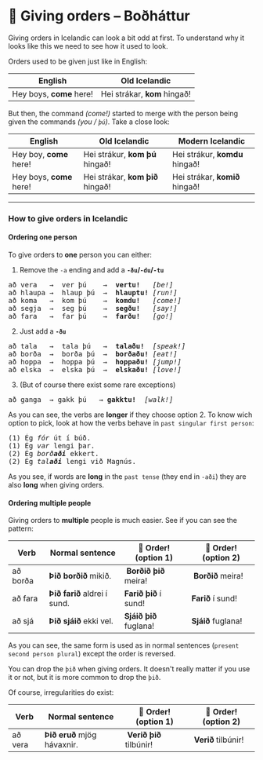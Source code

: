 # 👮 Giving orders – Boðháttur
Giving orders in Icelandic can look a bit odd at first. To understand why it looks like this we need to see how it used to look.

Orders used to be given just like in English:

| English | Old Icelandic |
| --- | --- |
| Hey boys, **come** here! | Hei strákar, **kom** hingað! |

But then, the command *(come!)* started to merge with the person being given the commands *(you / `þú`)*. Take a close look:

| English | Old Icelandic | Modern Icelandic |
| --- | --- | --- |
| Hey boy, **come** here! | Hei strákur, **kom þú** hingað! | Hei strákur, **komdu** hingað! |
| Hey boys, **come** here! | Hei strákar, **kom þið** hingað! | Hei strákar, **komið** hingað! |

---

### How to give orders in Icelandic

#### Ordering one person

To give orders to **one** person you can either:

1. Remove the `-a` ending and add a **`-ðu`/`-du`/`-tu`**
<pre>
að vera   →  ver þú    →  <b>vertu!</b>   <i>[be!]</i>
að hlaupa →  hlaup þú  →  <b>hlauptu!</b> <i>[run!]</i>
að koma   →  kom þú    →  <b>komdu!</b>   <i>[come!]</i>
að segja  →  seg þú    →  <b>segðu!</b>   <i>[say!]</i>
að fara   →  far þú    →  <b>farðu!</b>   <i>[go!]</i>
</pre>
2. Just add a **`-ðu`**
<pre>
að tala   →  tala þú   →  <b>talaðu!</b>  <i>[speak!]</i>
að borða  →  borða þú  →  <b>borðaðu!</b> <i>[eat!]</i>
að hoppa  →  hoppa þú  →  <b>hoppaðu!</b> <i>[jump!]</i>
að elska  →  elska þú  →  <b>elskaðu!</b> <i>[love!]</i>
</pre>
3. (But of course there exist some rare exceptions)
<pre>
að ganga  → gakk þú   → <b>gakktu!</b>  <i>[walk!]</i>
</pre>

As you can see, the verbs are **longer** if they choose option 2. To know wich option to pick, look at how the verbs behave in `past singular first person`:

<pre>
(1) Ég <i>fór</i> út í búð.
(1) Ég <i>var</i> lengi þar.
(2) Ég <i>borð<b>aði</b></i> ekkert.
(2) Ég <i>tal<b>aði</b></i> lengi við Magnús.
</pre>

As you see, if words are **long** in the `past tense` (they end in `-aði`) they are also **long** when giving orders.

#### Ordering multiple people

<!-- Note: Þetta ætti að koma miklu seinna í kennslunni -->

Giving orders to **multiple** people is much easier. See if you can see the pattern:

| Verb | Normal sentence | 👮 Order! (option 1) | 👮 Order! (option 2) |
| --- | --- | --- | --- |
| að borða | **Þið borðið** mikið. | **Borðið þið** meira! | **Borðið** meira! |
| að fara | **Þið farið** aldrei í sund. | **Farið þið** í sund! | **Farið** í sund! |
| að sjá | **Þið sjáið** ekki vel. | **Sjáið þið** fuglana! | **Sjáið** fuglana! |

As you can see, the same form is used as in normal sentences (`present second person plural`) except the order is reversed.

You can drop the `þið` when giving orders. It doesn't really matter if you use it or not, but it is more common to drop the `þið`.

Of course, irregularities do exist:

| Verb | Normal sentence | 👮 Order! (option 1) | 👮 Order! (option 2) |
| --- | --- | --- | --- |
| að vera | **Þið eruð** mjög hávaxnir. | **Verið þið** tilbúnir! | **Verið** tilbúnir! |